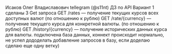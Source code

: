 Исаков Олег Владиславович tellegram (@s11nt)
ДЗ по API Вариант 1
сделаны 3 Get запроса
GET /rates — получение текущих курсов всех доступных валют (по отношению к рублю)
GET /rate/{currency} — получение текущего курса для конкретной валюты. (по отношению к рублю)
GET /history/{currency} — получение исторических данных курса для валюты.
подключена база данных, коннект происходит нормально, не успел дододелать добавление запросов в базу, если доделаю сделаю еще одну ветку)
 
